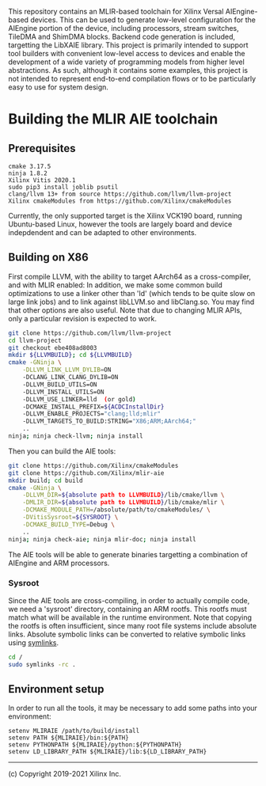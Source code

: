 This repository contains an MLIR-based toolchain for Xilinx Versal AIEngine-based devices.  This can be used to generate low-level configuration for the AIEngine portion of the device, including processors, stream switches, TileDMA and ShimDMA blocks. Backend code generation is included, targetting the LibXAIE library.  This project is primarily intended to support tool builders with convenient low-level access to devices and enable the development of a wide variety of programming models from higher level abstractions.  As such, although it contains some examples, this project is not intended to represent end-to-end compilation flows or to be particularly easy to use for system design.

# Building the MLIR AIE toolchain

## Prerequisites

```
cmake 3.17.5
ninja 1.8.2
Xilinx Vitis 2020.1
sudo pip3 install joblib psutil
clang/llvm 13+ from source https://github.com/llvm/llvm-project
Xilinx cmakeModules from https://github.com/Xilinx/cmakeModules
```

Currently, the only supported target is the Xilinx VCK190 board, running Ubuntu-based Linux, however
the tools are largely board and device indepdendent and can be adapted to other environments.

## Building on X86

First compile LLVM, with the ability to target AArch64 as a cross-compiler, and with MLIR enabled:
In addition, we make some common build optimizations to use a linker other than 'ld' (which tends
to be quite slow on large link jobs) and to link against libLLVM.so and libClang.so.  You may find
that other options are also useful.  Note that due to changing MLIR APIs, only a particular revision
is expected to work.

```sh
git clone https://github.com/llvm/llvm-project
cd llvm-project
git checkout ebe408ad8003
mkdir ${LLVMBUILD}; cd ${LLVMBUILD}
cmake -GNinja \
    -DLLVM_LINK_LLVM_DYLIB=ON 
    -DCLANG_LINK_CLANG_DYLIB=ON
    -DLLVM_BUILD_UTILS=ON
    -DLLVM_INSTALL_UTILS=ON
    -DLLVM_USE_LINKER=lld  (or gold)
    -DCMAKE_INSTALL_PREFIX=${ACDCInstallDir}
    -DLLVM_ENABLE_PROJECTS="clang;lld;mlir"
    -DLLVM_TARGETS_TO_BUILD:STRING="X86;ARM;AArch64;"
    ..
ninja; ninja check-llvm; ninja install
```

Then you can build the AIE tools:
```sh
git clone https://github.com/Xilinx/cmakeModules
git clone https://github.com/Xilinx/mlir-aie
mkdir build; cd build
cmake -GNinja \
    -DLLVM_DIR=${absolute path to LLVMBUILD}/lib/cmake/llvm \
    -DMLIR_DIR=${absolute path to LLVMBUILD}/lib/cmake/mlir \
    -DCMAKE_MODULE_PATH=/absolute/path/to/cmakeModules/ \
    -DVitisSysroot=${SYSROOT} \
    -DCMAKE_BUILD_TYPE=Debug \
    ..
ninja; ninja check-aie; ninja mlir-doc; ninja install
```

The AIE tools will be able to generate binaries targetting a combination of AIEngine and ARM processors.

### Sysroot
Since the AIE tools are cross-compiling, in order to actually compile code, we need a 'sysroot' directory,
containing an ARM rootfs.  This rootfs must match what will be available in the runtime environment.
Note that copying the rootfs is often insufficient, since many root file systems include absolute links.
Absolute symbolic links can be converted to relative symbolic links using [symlinks](https://github.com/brandt/symlinks).

```sh
cd /
sudo symlinks -rc .
```

## Environment setup
In order to run all the tools, it may be necessary to add some paths into your environment:

```
setenv MLIRAIE /path/to/build/install
setenv PATH ${MLIRAIE}/bin:${PATH}
setenv PYTHONPATH ${MLIRAIE}/python:${PYTHONPATH}
setenv LD_LIBRARY_PATH ${MLIRAIE}/lib:${LD_LIBRARY_PATH}
```

-----
 (c) Copyright 2019-2021 Xilinx Inc.
